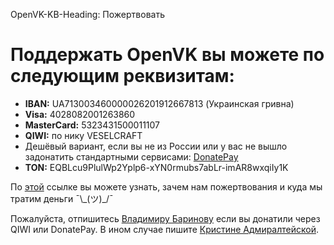 OpenVK-KB-Heading: Пожертвовать

# Поддержать OpenVK вы можете по следующим реквизитам:
- **IBAN:** UA713003460000026201912667813 (Украинская гривна)
- **Visa:** 4028082001263860
- **MasterCard:** 5323431500011107
- **QIWI:** по нику VESELCRAFT
- Дешёвый вариант, если вы не из России или у вас не вышло задонатить стандартными сервисами: [DonatePay](http://new.donatepay.ru/@vc)
- **TON:** EQBLcu9PlulWp2Yplp6-xYN0rmubs7abLr-imAR8wxqiIy1K

По [этой](https://openvk.su/donators) ссылке вы можете узнать, зачем нам пожертвования и куда мы тратим деньги ¯\\\_(ツ)_/¯

Пожалуйста, отпишитесь [Владимиру Баринову](https://openvk.su/id1) если вы донатили через QIWI или DonatePay. В ином случае пишите [Кристине Адмиралтейской](https://openvk.su/rm).
